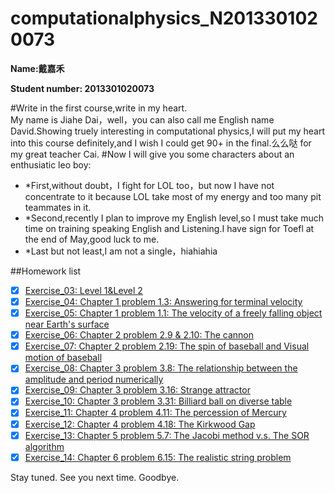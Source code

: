 # computationalphysics_N2013301020073
**Name:戴嘉禾**

**Student number: 2013301020073**

#Write in the first course,write in my heart.  
My name is Jiahe Dai，well，you can also call me English name David.Showing truely interesting in computational physics,I will put my heart into this course definitely,and I wish I could get 90+ in the final.么么哒 for my great teacher Cai.
#Now I will give you some characters about an enthusiatic leo boy:
- *First,without doubt，I fight for LOL too，but now I have not concentrate to it because LOL take most of my energy and too many pit teammates in it.
- *Second,recently I plan to improve my English level,so I must take much time on training speaking English and Listening.I have sign for Toefl at the end of May,good luck to me.
- *Last but not least,I am not a single，hiahiahia

##Homework list
- [x] [Exercise_03: Level 1&Level 2](https://github.com/daijiahe/computationalphysics_N2013301020073/blob/master/Exercise3.md)
- [x] [Exercise_04: Chapter 1 problem 1.3: Answering for terminal velocity](https://github.com/daijiahe/computationalphysics_N2013301020073/blob/master/%E7%AC%AC%E5%9B%9B%E6%AC%A1%E4%BD%9C%E4%B8%9Achapter1.md)
- [x] [Exercise_05: Chapter 1 problem 1.1: The velocity of a freely falling object near Earth's surface](https://github.com/daijiahe/computationalphysics_N2013301020073/blob/master/Exercise5.md)
- [x] [Exercise_06: Chapter 2 problem 2.9 & 2.10: The cannon](https://www.zybuluo.com/David88/note/410390)
- [x] [Exercise_07: Chapter 2 problem 2.19: The spin of baseball and Visual motion of baseball](https://www.zybuluo.com/David88/note/411250)
- [x] [Exercise_08: Chapter 3 problem 3.8: The relationship between the amplitude and period numerically](https://www.zybuluo.com/David88/note/412517)
- [x] [Exercise_09: Chapter 3 problem 3.16: Strange attractor](https://www.zybuluo.com/355073677/note/352897)
- [x] [Exercise_10: Chapter 3 problem 3.31: Billiard ball on diverse table](https://www.zybuluo.com/355073677/note/360879)
- [x] [Exercise_11: Chapter 4 problem 4.11: The percession of Mercury](https://www.zybuluo.com/355073677/note/366943)
- [x] [Exercise_12: Chapter 4 problem 4.18: The Kirkwood Gap](https://www.zybuluo.com/355073677/note/377276)
- [x] [Exercise_13: Chapter 5 problem 5.7: The Jacobi method v.s. The SOR algorithm](https://www.zybuluo.com/355073677/note/383908)
- [x] [Exercise_14: Chapter 6 problem 6.15: The realistic string problem](https://www.zybuluo.com/355073677/note/391697)

Stay tuned. See you next time. Goodbye.
